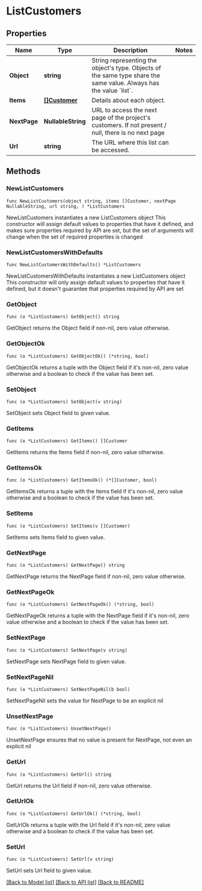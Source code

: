 # ListCustomers

## Properties

Name | Type | Description | Notes
------------ | ------------- | ------------- | -------------
**Object** | **string** | String representing the object&#39;s type. Objects of the same type share the same value. Always has the value &#x60;list&#x60;. | 
**Items** | [**[]Customer**](Customer.md) | Details about each object. | 
**NextPage** | **NullableString** | URL to access the next page of the project&#39;s customers. If not present / null, there is no next page | 
**Url** | **string** | The URL where this list can be accessed. | 

## Methods

### NewListCustomers

`func NewListCustomers(object string, items []Customer, nextPage NullableString, url string, ) *ListCustomers`

NewListCustomers instantiates a new ListCustomers object
This constructor will assign default values to properties that have it defined,
and makes sure properties required by API are set, but the set of arguments
will change when the set of required properties is changed

### NewListCustomersWithDefaults

`func NewListCustomersWithDefaults() *ListCustomers`

NewListCustomersWithDefaults instantiates a new ListCustomers object
This constructor will only assign default values to properties that have it defined,
but it doesn't guarantee that properties required by API are set

### GetObject

`func (o *ListCustomers) GetObject() string`

GetObject returns the Object field if non-nil, zero value otherwise.

### GetObjectOk

`func (o *ListCustomers) GetObjectOk() (*string, bool)`

GetObjectOk returns a tuple with the Object field if it's non-nil, zero value otherwise
and a boolean to check if the value has been set.

### SetObject

`func (o *ListCustomers) SetObject(v string)`

SetObject sets Object field to given value.


### GetItems

`func (o *ListCustomers) GetItems() []Customer`

GetItems returns the Items field if non-nil, zero value otherwise.

### GetItemsOk

`func (o *ListCustomers) GetItemsOk() (*[]Customer, bool)`

GetItemsOk returns a tuple with the Items field if it's non-nil, zero value otherwise
and a boolean to check if the value has been set.

### SetItems

`func (o *ListCustomers) SetItems(v []Customer)`

SetItems sets Items field to given value.


### GetNextPage

`func (o *ListCustomers) GetNextPage() string`

GetNextPage returns the NextPage field if non-nil, zero value otherwise.

### GetNextPageOk

`func (o *ListCustomers) GetNextPageOk() (*string, bool)`

GetNextPageOk returns a tuple with the NextPage field if it's non-nil, zero value otherwise
and a boolean to check if the value has been set.

### SetNextPage

`func (o *ListCustomers) SetNextPage(v string)`

SetNextPage sets NextPage field to given value.


### SetNextPageNil

`func (o *ListCustomers) SetNextPageNil(b bool)`

 SetNextPageNil sets the value for NextPage to be an explicit nil

### UnsetNextPage
`func (o *ListCustomers) UnsetNextPage()`

UnsetNextPage ensures that no value is present for NextPage, not even an explicit nil
### GetUrl

`func (o *ListCustomers) GetUrl() string`

GetUrl returns the Url field if non-nil, zero value otherwise.

### GetUrlOk

`func (o *ListCustomers) GetUrlOk() (*string, bool)`

GetUrlOk returns a tuple with the Url field if it's non-nil, zero value otherwise
and a boolean to check if the value has been set.

### SetUrl

`func (o *ListCustomers) SetUrl(v string)`

SetUrl sets Url field to given value.



[[Back to Model list]](../README.md#documentation-for-models) [[Back to API list]](../README.md#documentation-for-api-endpoints) [[Back to README]](../README.md)


